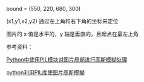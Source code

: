 bound = (550, 220, 680, 300) 

(x1,y1,x2,y2) 通过左上角和右下角的坐标来定位

图片的 x 值是水平的，y 轴是垂直的，且起点在最左上角

参考资料：

[Python中使用PIL模块对图片局部进行高斯模糊处理](https://blog.csdn.net/gangtieren/article/details/98870639)

[python利用PIL库使图片高斯模糊](https://my.oschina.net/artwl/blog/694376)

